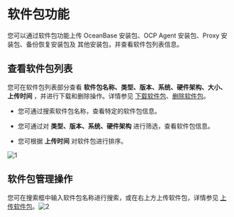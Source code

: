 软件包功能
==========================

您可以通过软件包功能上传 OceanBase 安装包、OCP Agent 安装包、Proxy 安装包、备份恢复安装包及 其他安装包，并查看软件包列表信息。

查看软件包列表
----------------------------

您可在软件包列表部分查看 **软件包名称、类型、版本、系统、硬件架构、大小、上传时间** ，并进行下载和删除操作。详情参见 [下载软件包](../7.manage-software-packages/2.download-the-software-package.md)、[删除软件包](../7.manage-software-packages/3.delete-software-packages.md)。

* 您可通过搜索软件包名称，查看特定的软件包信息。



* 您可通过对 **类型、版本、系统、硬件架构** 进行筛选，查看软件包信息。



* 您可根据 **上传时间** 对软件包进行排序。






![1](https://help-static-aliyun-doc.aliyuncs.com/assets/img/zh-CN/6862460261/p265876.png)

软件包管理操作
----------------------------

您可在搜索框中输入软件包名称进行搜索，或在右上方上传软件包，详情参见 [上传软件包](../7.manage-software-packages/1.upload-a-software-package.md)。![2](https://help-static-aliyun-doc.aliyuncs.com/assets/img/zh-CN/6862460261/p265877.png)
